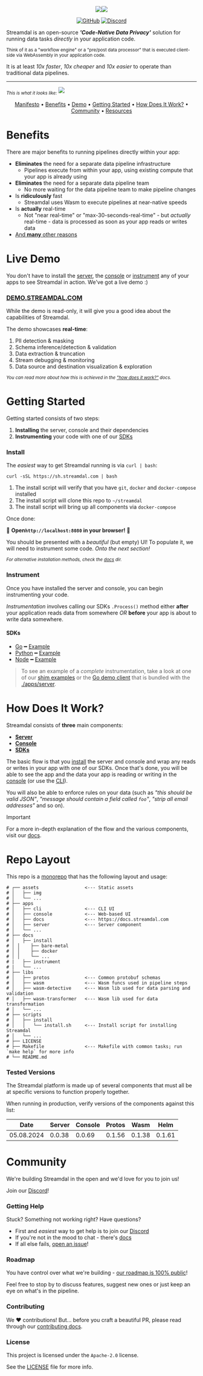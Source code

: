 <div align="center">
   
<img src="./assets/img/streamdal-logo-dark.png#gh-dark-mode-only"><img src="./assets/img/streamdal-logo-light.png#gh-light-mode-only">  

[![GitHub](https://img.shields.io/github/license/streamdal/streamdal)](https://github.com/streamdal/streamdal)
[![Discord](https://img.shields.io/badge/Community-Discord-4c57e8.svg)](https://discord.gg/streamdal)

</div>  

Streamdal is an open-source _**'Code-Native Data Privacy'**_ solution for 
running data tasks _directly_ in your application code.

<sub>Think of it as a "workflow engine" or a "pre/post data processor" that
is executed client-side via WebAssembly in your application code.</sub>

It is at least _10x faster_, _10x cheaper_ and _10x easier_ to operate than
traditional data pipelines.

----

<sub>_This is what it looks like:_</sub>
<img src="assets/img/console.png">

<div align="center">

[Manifesto](#manifesto) •
[Benefits](#benefits) •
[Demo](#live-demo) •
[Getting Started](#getting-started) •
[How Does It Work?](#how-does-it-work) •
[Community](#community) •
[Resources](#resources)

</div>

# Benefits

There are major benefits to running pipelines directly within your app:

* **Eliminates** the need for a separate data pipeline infrastructure
   * Pipelines execute from within your app, using existing compute that your
     app is already using
* **Eliminates** the need for a separate data pipeline team
   * No more waiting for the data pipeline team to make pipeline changes
* Is **ridiculously** fast
   * Streamdal uses Wasm to execute pipelines at near-native speeds
* Is **actually** real-time
   * Not "near real-time" or "max-30-seconds-real-time" - but _actually_
     real-time - data is processed as soon as your app reads or writes data
* [And **many** other reasons](https://docs.streamdal.com/en/getting-started/use-cases/)

# Live Demo

You don't have to install the [server](https://github.com/streamdal/streamdal/tree/main/apps/server), the [console](https://github.com/streamdal/streamdal/tree/main/apps/console) or [instrument](https://docs.streamdal.com/en/guides/instrumentation/)
any of your apps to see Streamdal in action. We've got a live demo :)

### [DEMO.STREAMDAL.COM](https://demo.streamdal.com)

While the demo is read-only, it will give you a good idea about the capabilities
of Streamdal.

The demo showcases **real-time**:

1. PII detection & masking
1. Schema inference/detection & validation
1. Data extraction & truncation
1. Stream debugging & monitoring
1. Data source and destination visualization & exploration

<sub>_You can read more about how this is achieved in the ["how does it work?"](https://docs.streamdal.com/en/getting-started/how-streamdal-works/) docs._</sub>

# Getting Started

Getting started consists of two steps:

1. **Installing** the server, console and their dependencies
2. **Instrumenting** your code with one of our [SDKs](https://docs.streamdal.com/en/core-components/sdk/)

### Install

The _easiest_ way to get Streamdal running is via `curl | bash`:

```
curl -sSL https://sh.streamdal.com | bash
```

1. The install script will verify that you have `git`, `docker` and `docker-compose` installed
2. The install script will clone this repo to `~/streamdal`
3. The install script will bring up all components via `docker-compose`

Once done:

🎉 **Open`http://localhost:8080` in your browser!** 🎉

You should be presented with a _beautiful_ (but empty) UI! To populate it,
we will need to instrument some code. _Onto the next section!_

<sub>_For alternative installation methods, check the [docs](./docs) dir._</sub>

### Instrument

Once you have installed the server and console, you can begin instrumenting your
code.

_Instrumentation_ involves calling our SDKs `.Process()` method either **after**
your application reads data from somewhere _OR_ **before** your app is about to
write data somewhere.

#### SDKs

- [Go](https://github.com/streamdal/streamdal/tree/main/sdks/go) ━ [Example](https://github.com/streamdal/streamdal/tree/main/sdks/go#example-usage)
- [Python](https://github.com/streamdal/streamdal/tree/main/sdks/python) ━ [Example](https://github.com/streamdal/streamdal/tree/main/sdks/python#example-usage)
- [Node](https://github.com/streamdal/streamdal/tree/main/sdks/node) ━ [Example](https://github.com/streamdal/streamdal/tree/main/sdks/node#getting-started)

> To see an example of a _complete_ instrumentation, take a look at one of our
> [shim examples](https://docs.streamdal.com/en/core-components/libraries-shims/) 
> or the [Go demo client](./apps/server/test-utils/demo-client/) that is bundled
> with the [./apps/server](./apps/server/test-utils/demo-client/).

# How Does It Work?

Streamdal consists of **three** main components:

- **[Server](https://github.com/streamdal/streamdal/tree/main/apps/server)**
- **[Console](https://github.com/streamdal/streamdal/tree/main/apps/console)**
- **[SDKs](https://docs.streamdal.com/en/core-components/sdk/)**

The basic flow is that you [install](#getting-started) the server and console and wrap any 
reads or writes in your app with one of our SDKs. Once that's done, you will be 
able to see the app and the data your app is reading or writing in the 
[console](https://github.com/streamdal/console) (or use the [CLI](https://github.com/streamdal/cli)).

You will also be able to enforce rules on your data (such as _"this should be 
valid JSON"_, _"message should contain a field called `foo`"_, _"strip all email
addresses"_ and so on).

> [!IMPORTANT]
> For a more in-depth explanation of the flow and the various components, visit 
> our [docs](https://docs.streamdal.com/en/getting-started/how-streamdal-works/).

# Repo Layout

This repo is a [monorepo](https://en.wikipedia.org/wiki/Monorepo) that has the following layout and usage:

```plaintext
# ┌── assets                 <--- Static assets 
# │   ├── img
# │   └── ...
# ├── apps
# │   ├── cli                <--- CLI UI 
# │   ├── console            <--- Web-based UI
# │   ├── docs               <--- https://docs.streamdal.com 
# │   ├── server             <--- Server component
# │   └── ...
# ├── docs
# │   ├── install
# │	│    ├── bare-metal
# │	│    ├── docker
# │	│    └── ...
# |   ├── instrument
# |   └── ...
# ├── libs
# │   ├── protos             <--- Common protobuf schemas
# │   ├── wasm               <--- Wasm funcs used in pipeline steps
# │   ├── wasm-detective     <--- Wasm lib used for data parsing and validation 
# │   ├── wasm-transformer   <--- Wasm lib used for data transformation
# │   └── ...
# ├── scripts                   
# │   ├── install
# │   │	  └── install.sh     <--- Install script for installing Streamdal
# │   └── ...
# ├── LICENSE
# ├── Makefile               <--- Makefile with common tasks; run `make help` for more info
# └── README.md
```

### Tested Versions

The Streamdal platform is made up of several components that must all be at specific versions to function properly together.

When running in production, verify versions of the components against this list:

| Date       | Server | Console | Protos | Wasm   | Helm   |
|------------|--------|---------|--------|--------|--------|
| 05.08.2024 | 0.0.38 | 0.0.69  | 0.1.56 | 0.1.38 | 0.1.61 |

# Community

We're building Streamdal in the open and we'd love for you to join us!

Join our [Discord](https://discord.gg/streamdal)!

### Getting Help

Stuck? Something not working right? Have questions?

* First and _easiest_ way to get help is to join our [Discord](https://discord.gg/streamdal)
* If you're not in the mood to chat - there's [docs](https://docs.streamdal.com)
* If all else fails, [open an issue](https://github.com/streamdal/streamdal/issues/new)!

### Roadmap

You have control over what we're building - [our roadmap is 100% public](https://github.com/orgs/streamdal/projects/1)!

Feel free to stop by to discuss features, suggest new ones or just keep an eye
on what's in the pipeline.

### Contributing

We :heart: contributions! But... before you craft a beautiful PR, please read
through our [contributing docs](https://docs.streamdal.com/en/resources-support/contributing/).

### License

This project is licensed under the `Apache-2.0` license. 

See the [LICENSE](LICENSE) file for more info.

